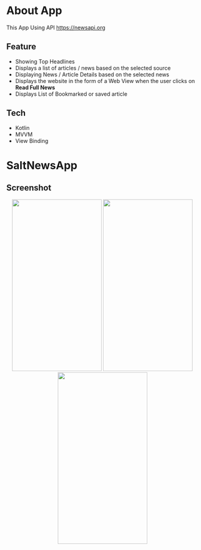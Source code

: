# About App
This App Using API https://newsapi.org

## Feature
- Showing  Top Headlines
- Displays a list of articles / news based on the selected source
- Displaying News / Article Details based on the selected news
- Displays the website in the form of a Web View when the user clicks on **Read Full News**
- Displays List of Bookmarked or saved article

## Tech
- Kotlin
- MVVM
- View Binding

# SaltNewsApp

## Screenshot
<p align="center">
<img src="https://ik.imagekit.io/trafcjapy/WhatsApp_Image_2022-11-15_at_3.11.19_PM.jpeg?ik-sdk-version=javascript-1.4.3&updatedAt=1668503068261" width="235" height="450"/>
<img src="https://ik.imagekit.io/trafcjapy/WhatsApp_Image_2022-11-15_at_3.11.19_PM__1_.jpeg?ik-sdk-version=javascript-1.4.3&updatedAt=1668503068215" width="235" height="450"/>
<img src="https://ik.imagekit.io/trafcjapy/WhatsApp_Image_2022-11-15_at_3.11.18_PM.jpeg?ik-sdk-version=javascript-1.4.3&updatedAt=1668503068329" width="235" height="450"/>
</p>



